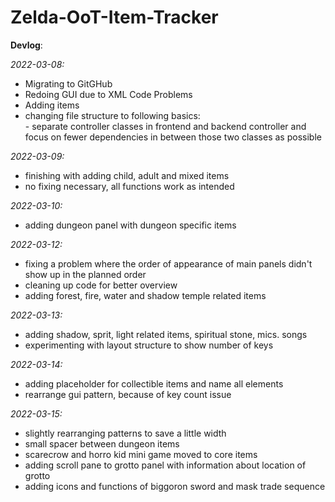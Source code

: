 # Zelda-OoT-Item-Tracker


<b>Devlog</b>:

<i>2022-03-08:</i><br>
- Migrating to GitGHub <br>
- Redoing GUI due to XML Code Problems <br>
- Adding items
- changing file structure to following basics: <br>
            - separate controller classes in frontend and backend controller and focus on fewer dependencies in between those two classes as possible

<i>2022-03-09:</i> <br>
- finishing with adding child, adult and mixed items
- no fixing necessary, all functions work as intended  

<i>2022-03-10:</i> <br>
- adding dungeon panel with dungeon specific items

<i>2022-03-12:</i> <br>
- fixing a problem where the order of appearance of main panels didn't show up in the planned order
- cleaning up code for better overview
- adding forest, fire, water and shadow temple related items

<i>2022-03-13:</i>
- adding shadow, sprit, light related items, spiritual stone, mics. songs
- experimenting with layout structure to show number of keys

<i>2022-03-14:</i>
- adding placeholder for collectible items and name all elements
- rearrange gui pattern, because of key count issue

<i>2022-03-15:</i>
- slightly rearranging patterns to save a little width
- small spacer between dungeon items
- scarecrow and horro kid mini game moved to core items
- adding scroll pane to grotto panel with information about location of grotto
- adding icons and functions of biggoron sword and mask trade sequence